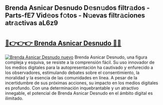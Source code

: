 ## Brenda Asnicar Desnudo D𝚎sn𝚞dos filtr𝚊dos - Parts-fE7 Vid𝚎os f𝚘tos - N𝚞evas filtr𝚊ciones atr𝚊ctivas aL6z9

# <h2><a href="http://mb7t6di.tromn.icu/?c=Brenda+Asnicar+Desnudo">🔗👉👉👉 Brenda Asnicar Desnudo 🔗🔗</a></h2>

[![Brenda Asnicar Desnudo nuevo](https://i.imgur.com/pEAQMta.gif)](http://mb7t6di.tromn.icu/?c=Brenda+Asnicar+Desnudo)
Brenda Asnicar Desnudo, una figura compleja y esquiva, se resiste a la comprensión fácil. Su uso innovador de los medios digitales para la autopresentación ha cautivado y enfurecido a los observadores, estimulando debates sobre el consentimiento, la moralidad y la esencia de las comunidades en línea. A pesar de la incertidumbre de sus próximas acciones, su impacto en los medios digitales es profundo. Con una determinación inquebrantable y un atractivo innegable, el potencial de Brenda Asnicar Desnudo en el ámbito digital es ilimitado.

